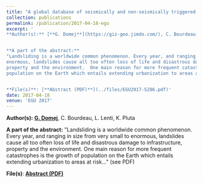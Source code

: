 ```yaml
---
title: "A global database of seismically and non-seismically triggered landslides for 2D/3D numerical modeling "
collection: publications
permalink: /publication/2017-04-18-egu
excerpt: '
**Author(s):** [**G. Domej**](https://giz-geo.jimdo.com/), C. Bourdeau, L. Lenti, K. Pluta


**A part of the abstract:** 
"Landsliding is a worldwide common phenomenon. Every year, and ranging in size from very small to
enormous, landslides cause all too often loss of life and disastrous damage to infrastructure,
property and the environment.  One main reason for more frequent catastrophes is the growth of
population on the Earth which entails extending urbanization to areas at risk..." (see PDF)


**File(s)**: [**Abstract (PDF)**](../files/EGU2017-5286.pdf)' 
date: 2017-04-18
venue: 'EGU 2017'
---
```

**Author(s):** [**G. Domej**](https://giz-geo.jimdo.com/), C. Bourdeau, L. Lenti, K. Pluta


**A part of the abstract:** 
"Landsliding is a worldwide common phenomenon. Every year, and ranging in size from very small to
enormous, landslides cause all too often loss of life and disastrous damage to infrastructure,
property and the environment.  One main reason for more frequent catastrophes is the growth of
population on the Earth which entails extending urbanization to areas at risk..." (see PDF)


**File(s)**: [**Abstract (PDF)**](../files/EGU2017-5286.pdf)
